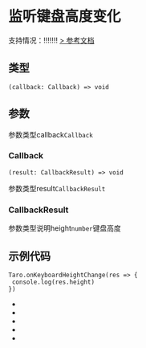 # 监听键盘高度变化
支持情况：!!!!!!!
[> 参考文档
](https://developers.weixin.qq.com/miniprogram/dev/api/device/keyboard/wx.onKeyboardHeightChange.html)
## 类型[​](onKeyboardHeightChange.html#类型)
```tsx
(callback: Callback) => void
```

## 参数[​](onKeyboardHeightChange.html#参数)
参数类型callback`Callback`
### Callback[​](onKeyboardHeightChange.html#callback)
```tsx
(result: CallbackResult) => void
```
参数类型result`CallbackResult`
### CallbackResult[​](onKeyboardHeightChange.html#callbackresult)
参数类型说明height`number`键盘高度
## 示例代码[​](onKeyboardHeightChange.html#示例代码)
```tsx
Taro.onKeyboardHeightChange(res => {
 console.log(res.height)
})
```

- 
- 

- 
- 

-
